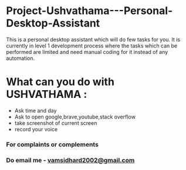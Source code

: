 # Project-Ushvathama---Personal-Desktop-Assistant
This is a personal desktop assistant which will do few tasks for you. It is currently in level 1 development process where the tasks which can be performed are limited and need manual coding for it instead of any automation.

# What can you do with USHVATHAMA : 

* Ask time and day
* Ask to open google,brave,youtube,stack overflow
* take screenshot of current screen
* record your voice

### For complaints or complements 
### Do email me - vamsidhard2002@gmail.com
